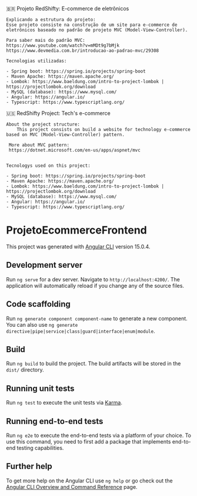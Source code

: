  🇧🇷 Projeto RedShifty: E-commerce de eletrônicos

    Explicando a estrutura do projeto:
    Esse projeto consiste na construção de um site para e-commerce de eletrônicos baseado no padrão de projeto MVC (Model-View-Controller).

    Para saber mais do padrão MVC:
    https://www.youtube.com/watch?v=mMDt9g7bMjk
    https://www.devmedia.com.br/introducao-ao-padrao-mvc/29308

    Tecnologias utilizadas:

    - Spring boot: https://spring.io/projects/spring-boot
    - Maven Apache: https://maven.apache.org/
    - Lombok: https://www.baeldung.com/intro-to-project-lombok | https://projectlombok.org/download
    - MySQL (database): https://www.mysql.com/
    - Angular: https://angular.io/
    - Typescript: https://www.typescriptlang.org/
 
🇺🇸 RedShifty Project: Tech's e-commerce
    
    About the project structure:
        This project consists on build a website for technology e-commerce based on MVC (Model-View-Controller) pattern.
        
     More about MVC pattern:
     https://dotnet.microsoft.com/en-us/apps/aspnet/mvc
     
     
    Tecnologys used on this project:
   
    - Spring boot: https://spring.io/projects/spring-boot
    - Maven Apache: https://maven.apache.org/
    - Lombok: https://www.baeldung.com/intro-to-project-lombok | https://projectlombok.org/download
    - MySQL (database): https://www.mysql.com/
    - Angular: https://angular.io/
    - Typescript: https://www.typescriptlang.org/


# ProjetoEcommerceFrontend

This project was generated with [Angular CLI](https://github.com/angular/angular-cli) version 15.0.4.

## Development server

Run `ng serve` for a dev server. Navigate to `http://localhost:4200/`. The application will automatically reload if you change any of the source files.

## Code scaffolding

Run `ng generate component component-name` to generate a new component. You can also use `ng generate directive|pipe|service|class|guard|interface|enum|module`.

## Build

Run `ng build` to build the project. The build artifacts will be stored in the `dist/` directory.

## Running unit tests

Run `ng test` to execute the unit tests via [Karma](https://karma-runner.github.io).

## Running end-to-end tests

Run `ng e2e` to execute the end-to-end tests via a platform of your choice. To use this command, you need to first add a package that implements end-to-end testing capabilities.

## Further help

To get more help on the Angular CLI use `ng help` or go check out the [Angular CLI Overview and Command Reference](https://angular.io/cli) page.
